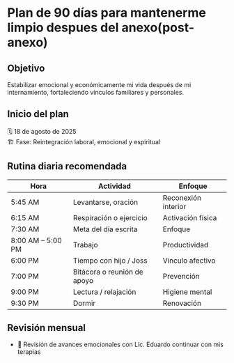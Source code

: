 ﻿# Plan de 90 días para mantenerme limpio despues del anexo(post-anexo)

## Objetivo
Estabilizar emocional y económicamente mi vida después de mi internamiento, fortaleciendo vínculos familiares y personales.

## Inicio del plan
🗓️ 18 de agosto de 2025  
🏗️ Fase: Reintegración laboral, emocional y espiritual

## Rutina diaria recomendada
| Hora | Actividad | Enfoque |
|------|-----------|---------|
| 5:45 AM | Levantarse, oración | Reconexión interior |
| 6:15 AM | Respiración o ejercicio | Activación física |
| 7:30 AM | Meta del día escrita | Enfoque |
| 8:00 AM – 5:00 PM | Trabajo | Productividad |
| 6:00 PM | Tiempo con hijo / Joss | Vínculo afectivo |
| 7:00 PM | Bitácora o reunión de apoyo | Prevención |
| 9:00 PM | Lectura / relajación | Higiene mental |
| 9:30 PM | Dormir | Renovación |

## Revisión mensual
- 📌 Revisión de avances emocionales
 con Lic. Eduardo continuar con mis terapias